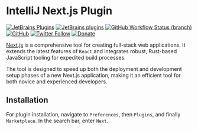 # IntelliJ Next.js Plugin

[![JetBrains Plugins](https://img.shields.io/jetbrains/plugin/v/18604-nextjs)](https://plugins.jetbrains.com/plugin/18604-nextjs)
[![JetBrains plugins](https://img.shields.io/jetbrains/plugin/d/18604-nextjs)](https://plugins.jetbrains.com/plugin/18604-nextjs/versions)
[![GitHub Workflow Status (branch)](https://img.shields.io/github/actions/workflow/status/nekofar/intellij-nextjs/build.yml)](https://github.com/nekofar/intellij-nextjs/actions/workflows/build.yml)
[![GitHub](https://img.shields.io/github/license/nekofar/intellij-nextjs)](https://github.com/nekofar/intellij-nextjs/blob/master/LICENSE)
[![Twitter Follow](https://img.shields.io/badge/follow-%40nekofar-1DA1F2?logo=twitter&style=flat)](https://twitter.com/nekofar)
[![Donate](https://img.shields.io/badge/donate-nekofar.crypto-a2b9bc?logo=ko-fi&logoColor=white)](https://ud.me/nekofar.crypto)


<!-- Plugin description -->
[Next.js](https://nextjs.org) is a comprehensive tool for creating full-stack web applications. It extends the latest features of `React` and integrates robust, Rust-based JavaScript tooling for expedited build processes.

The tool is designed to speed up both the deployment and development setup phases of a new Next.js application, making it an efficient tool for both novice and experienced developers.

<!-- Plugin description end -->

## Installation

For plugin installation, navigate to `Preferences`, then `Plugins`, and finally `Marketplace`. In the search bar, enter `Next`.

